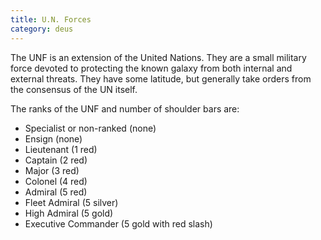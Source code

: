 ```yaml
---
title: U.N. Forces
category: deus
---
```

The UNF is an extension of the United Nations. They are a small military force devoted to protecting the known galaxy from both internal and external threats. They have some latitude, but generally take orders from the consensus of the UN itself.

The ranks of the UNF and number of shoulder bars are:
* Specialist or non-ranked (none)
* Ensign (none)
* Lieutenant (1 red)
* Captain (2 red)
* Major (3 red)
* Colonel (4 red)
* Admiral (5 red)
* Fleet Admiral (5 silver)
* High Admiral (5 gold)
* Executive Commander (5 gold with red slash)
